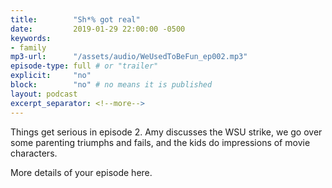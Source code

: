 ```yaml
---
title:        "Sh*% got real"
date:         2019-01-29 22:00:00 -0500
keywords:
- family
mp3-url:      "/assets/audio/WeUsedToBeFun_ep002.mp3"
episode-type: full # or "trailer"
explicit:     "no"
block:        "no" # no means it is published
layout: podcast
excerpt_separator: <!--more-->
---
```

Things get serious in episode 2. Amy discusses the WSU strike, we go over some parenting triumphs and fails, and the kids do impressions of movie characters.
<!--more-->

More details of your episode here.
